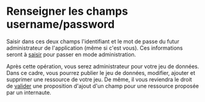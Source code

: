 # Renseigner les champs username/password

Saisir dans ces deux champs l'identifiant et le mot de passe du futur administrateur de l'application \(même si c'est vous\). Ces informations seront à [saisir](/Administration/Login/README.md) pour passer en mode administration.

Après cette opération, vous serez administrateur pour votre jeu de données. Dans ce cadre, vous pourrez publier le jeu de données, modifier, ajouter et supprimer une ressource de votre jeu. De même, il vous reviendra le droit de [valider](/FonctionsAvancees/Moderation/README.md) une proposition d'ajout d'un champ pour une ressource proposée par un internaute.
